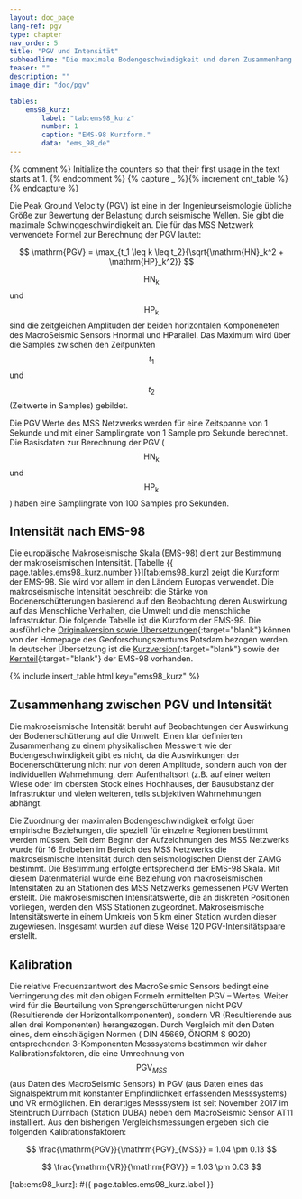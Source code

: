 ```yaml
---
layout: doc_page
lang-ref: pgv
type: chapter
nav_order: 5
title: "PGV und Intensität"
subheadline: "Die maximale Bodengeschwindigkeit und deren Zusammenhang mit der Intensität."
teaser: ""
description: ""
image_dir: "doc/pgv"

tables:
    ems98_kurz:
        label: "tab:ems98_kurz"
        number: 1
        caption: "EMS-98 Kurzform."
        data: "ems_98_de"
---
```

{% comment %} Initialize the counters so that their first usage in the text starts at 1. {% endcomment %}
{% capture _ %}{% increment cnt_table %}{% endcapture %}


Die Peak Ground Velocity (PGV) ist eine in der Ingenieurseismologie übliche Größe zur Bewertung der Belastung durch seismische Wellen. Sie gibt die maximale Schwinggeschwindigkeit an. Die für das MSS Netzwerk verwendete Formel zur Berechnung der PGV lautet:

$$
\mathrm{PGV} = \max_{t_1 \leq k \leq t_2}{\sqrt{\mathrm{HN}_k^2 + \mathrm{HP}_k^2}}
$$

$$\mathrm{HN_k}$$ und $$\mathrm{HP_k}$$ sind die zeitgleichen Amplituden der beiden horizontalen Komponeneten des MacroSeismic Sensors Hnormal und HParallel. Das Maximum wird über die Samples zwischen den Zeitpunkten $$t_1$$ und $$t_2$$ (Zeitwerte in Samples) gebildet.

Die PGV Werte des MSS Netzwerks werden für eine Zeitspanne von 1 Sekunde und mit einer Samplingrate von 1 Sample pro Sekunde berechnet. Die Basisdaten zur Berechnung der PGV ($$\mathrm{HN_k}$$ und $$\mathrm{HP_k}$$) haben eine Samplingrate von 100 Samples pro Sekunden.

## Intensität nach EMS-98

Die europäische Makroseismische Skala (EMS-98) dient zur Bestimmung der makroseismischen Intensität. [Tabelle {{ page.tables.ems98_kurz.number }}][tab:ems98_kurz] zeigt die Kurzform der EMS-98. Sie wird vor allem in den Ländern Europas verwendet. Die makroseismische Intensität beschreibt die Stärke von Bodenerschütterungen basierend auf den Beobachtung deren Auswirkung auf das Menschliche Verhalten, die Umwelt und die menschliche Infrastruktur. Die folgende Tabelle ist die Kurzform der EMS-98. Die ausführliche [Originalversion sowie Übersetzungen][1]{:target="blank"} können von der Homepage des Geoforschungszentums Potsdam bezogen werden. In deutscher Übersetzung ist die [Kurzversion][2]{:target="blank"} sowie der [Kernteil][3]{:target="blank"} der EMS-98 vorhanden.

{% include insert_table.html key="ems98_kurz" %}


## Zusammenhang zwischen PGV und Intensität

Die makroseismische Intensität beruht auf Beobachtungen der Auswirkung der Bodenerschütterung auf die Umwelt. Einen klar definierten Zusammenhang zu einem physikalischen Messwert wie der Bodengeschwindigkeit gibt es nicht, da die Auswirkungen der Bodenerschütterung nicht nur von deren Amplitude, sondern auch von der individuellen Wahrnehmung, dem Aufenthaltsort (z.B. auf einer weiten Wiese oder im obersten Stock eines Hochhauses, der Bausubstanz der Infrastruktur und vielen weiteren, teils subjektiven Wahrnehmungen abhängt.

Die Zuordnung der maximalen Bodengeschwindigkeit erfolgt über empirische Beziehungen, die speziell für einzelne Regionen bestimmt werden müssen. Seit dem Beginn der Aufzeichnungen des MSS Netzwerks wurde für 16 Erdbeben im Bereich des MSS Netzwerks die makroseismische Intensität durch den seismologischen Dienst der ZAMG bestimmt. Die Bestimmung erfolgte entsprechend der EMS-98 Skala. Mit diesem Datenmaterial wurde eine Beziehung von makroseismischen Intensitäten zu an Stationen des MSS Netzwerks gemessenen PGV Werten erstellt. Die makroseismischen Intensitätswerte, die an diskreten Positionen vorliegen, werden den MSS Stationen zugeordnet. Makroseismische Intensitätswerte in einem Umkreis von 5 km einer Station wurden dieser zugewiesen. Insgesamt wurden auf diese Weise 120 PGV-Intensitätspaare erstellt.



## Kalibration
Die relative Frequenzantwort des MacroSeismic Sensors bedingt eine Verringerung des mit den obigen Formeln ermittelten PGV – Wertes. Weiter wird für die Beurteilung von Sprengerschütterungen nicht PGV (Resultierende der Horizontalkomponenten), sondern VR (Resultierende aus allen drei Komponenten) herangezogen. Durch Vergleich mit den Daten eines, dem einschlägigen Normen ( DIN 45669, ÖNORM S 9020) entsprechenden 3-Komponenten Messsystems bestimmen wir daher Kalibrationsfaktoren, die eine Umrechnung von $$\mathrm{PGV}_{MSS}$$ (aus Daten des MacroSeismic Sensors) in PGV (aus Daten eines das Signalspektrum mit konstanter Empfindlichkeit erfassenden Messsystems) und VR ermöglichen. Ein derartiges Messsystem ist seit November 2017 im Steinbruch Dürnbach (Station DUBA) neben dem MacroSeismic Sensor AT11 installiert. Aus den bisherigen Vergleichsmessungen ergeben sich die folgenden Kalibrationsfaktoren:

$$
\frac{\mathrm{PGV}}{\mathrm{PGV}_{MSS}} = 1.04 \pm 0.13
$$

$$
\frac{\mathrm{VR}}{\mathrm{PGV}} = 1.03 \pm 0.03
$$


[1]: https://www.gfz-potsdam.de/ems98/sprachversionen-ems-98/
[2]: http://media.gfz-potsdam.de/gfz/sec26/resources/documents/PDF/EMS-98_short_form_German_PDF.pdf
[3]: http://media.gfz-potsdam.de/gfz/sec26/resources/documents/PDF/EMS-98_core_part_German.pdf
[tab:ems98_kurz]: #{{ page.tables.ems98_kurz.label }}
